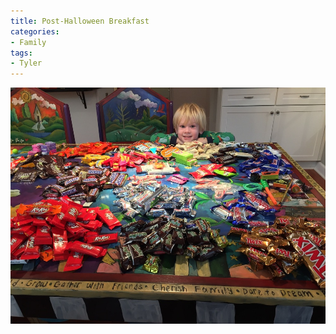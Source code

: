 ```yaml
---
title: Post-Halloween Breakfast
categories:
- Family
tags:
- Tyler
---
```


![](/assets/posts/2014/IMG_2896.jpg)
